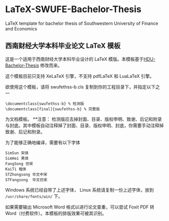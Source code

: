 # LaTeX-SWUFE-Bachelor-Thesis
LaTeX template for bachelor thesis of Southwestern University of Finance and Economics

西南财经大学本科毕业论文 LaTeX 模板
 ---

这是一个适用于西南财经大学本科毕业设计的 LaTeX 模版。本模板基于[HDU-Bachelor-Thesis](https://github.com/m13253/LaTeX-HDU-Bachelor-Thesis) 修改而来。

这个模板目前只支持 XeLaTeX 引擎，不支持 pdfLaTeX 和 LuaLaTeX 引擎。

欲使用这个模板，请将 swufethss-b.cls 复制到你的工程目录下，并指定以下之一

```
\documentclass{swufethss-b} % 检测版
\documentclass[final]{swufethss-b} % 完整版
```
为文档模板。
**注意： 检测版应去掉封面、目录、版权申明、致谢、后记和附录与封底。其中模板自动注释掉了封面、目录、版权申明、封底，你需要手动注释掉致谢、后记和附录。

为了能够正确地编译，需要有以下字体
```
SimSun 宋体
SimHei 黑体
FangSong 仿宋
KaiTi 楷体
STZhongsong 华文中宋
STFangsong  华文仿宋
```
Windows 系统已经自带了上述字体， Linux 系统请复制一份上述字体，放到 `/usr/share/fonts/win/` 下。

如果需要输出 Microsoft Word 格式以进行论文查重，可以尝试 Foxit PDF 转 Word（付费软件）。本模板的排版效果可被其识别。